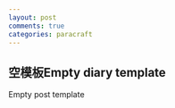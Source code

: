 ```yaml
---
layout: post
comments: true
categories: paracraft
---
```


## 空模板Empty diary template

Empty post template